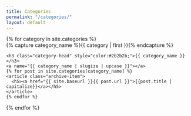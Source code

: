 ```yaml
---
title: Categories
permalink: "/categories/"
layout: default
---
```


<div>
{% for category in site.categories %}
  <div class="archive-group">
    {% capture category_name %}{{ category | first }}{% endcapture %}
    <div id="#{{ category_name | slugize | upcase }}"></div>
    <p></p>
    
    <h3 class="category-head" style="color:#2b2b2b;">{{ category_name }}</h3>
    <a name="{{ category_name | slugize | upcase }}"></a>
    {% for post in site.categories[category_name] %}
    <article class="archive-item">
      <h5><a href="{{ site.baseurl }}{{ post.url }}">{{post.title | capitalize}}</a></h5>
    </article>
    {% endfor %}
  </div>
{% endfor %}
</div>
